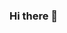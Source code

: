 ### Hi there 👋

<!--
**mrichard24/mrichard24** is a ✨ _special_ ✨ repository because its `README.md` (this file) appears on your GitHub profile.

Here are some ideas to get you started:

- 🏢 I’m currently working as a Software Engineering Manager at Travelers. 
- ⚙️ I’m constantly learning crypto currencies and investing in crypto. 
- 🌱 Learning all about AWS and cloud technologies.
- 📫 How to reach me: michael.richard225@gmail.com
- ⚡ Fun fact: I'm love renovating real estate. 
-->
